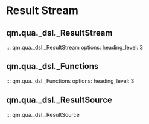 
# Result Stream

## qm.qua._dsl._ResultStream

::: qm.qua._dsl._ResultStream
    options:
        heading_level: 3

## qm.qua._dsl._Functions

::: qm.qua._dsl._Functions
    options:
        heading_level: 3

## qm.qua._dsl._ResultSource

::: qm.qua._dsl._ResultSource